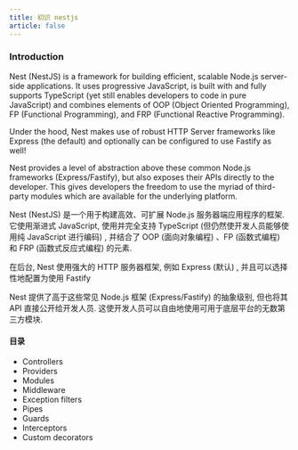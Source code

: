 ```yaml
---
title: 初识 nestjs
article: false
---
```


### Introduction

Nest (NestJS) is a framework for building efficient, scalable Node.js server-side applications. It uses progressive JavaScript, is built with and fully supports TypeScript (yet still enables developers to code in pure JavaScript) and combines elements of OOP (Object Oriented Programming), FP (Functional Programming), and FRP (Functional Reactive Programming).

Under the hood, Nest makes use of robust HTTP Server frameworks like Express (the default) and optionally can be configured to use Fastify as well!

Nest provides a level of abstraction above these common Node.js frameworks (Express/Fastify), but also exposes their APIs directly to the developer. This gives developers the freedom to use the myriad of third-party modules which are available for the underlying platform.

Nest (NestJS) 是一个用于构建高效、可扩展 Node.js 服务器端应用程序的框架. 它使用渐进式 JavaScript, 使用并完全支持 TypeScript (但仍然使开发人员能够使用纯 JavaScript 进行编码) , 并结合了 OOP (面向对象编程) 、FP (函数式编程) 和 FRP (函数式反应式编程) 的元素.

在后台, Nest 使用强大的 HTTP 服务器框架, 例如 Express (默认) , 并且可以选择性地配置为使用 Fastify

Nest 提供了高于这些常见 Node.js 框架 (Express/Fastify) 的抽象级别, 但也将其 API 直接公开给开发人员. 这使开发人员可以自由地使用可用于底层平台的无数第三方模块.

#### 目录

- Controllers
- Providers
- Modules
- Middleware
- Exception filters
- Pipes
- Guards
- Interceptors
- Custom decorators

